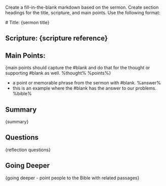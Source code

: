 Create a fill-in-the-blank markdown based on the sermon. Create section headings for the title, scripture, and main points. Use the following format:

<format>
# Title: {sermon title}

## Scripture: {scripture reference}

## Main Points:

{main points should capture the #blank and do that for the thought or supporting #blank as well. %thought% %points%}

- a point or memorable phrase from the sermon with #blank. %answer%
- this is an example where the #blank has the answer to our problems. %bible%

## Summary

{summary}

## Questions

{reflection questions}

## Going Deeper

{going deeper - point people to the Bible with related passages}

</format>
